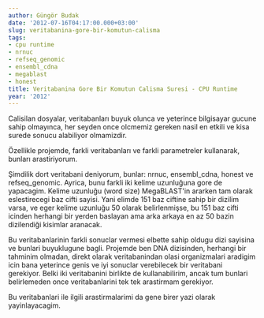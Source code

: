 ```yaml
---
author: Güngör Budak
date: '2012-07-16T04:17:00.000+03:00'
slug: veritabanina-gore-bir-komutun-calisma
tags:
- cpu runtime
- nrnuc
- refseq_genomic
- ensembl_cdna
- megablast
- honest
title: Veritabanina Gore Bir Komutun Calisma Suresi - CPU Runtime
year: '2012'
---
```


Calisilan dosyalar, veritabanları buyuk olunca ve yeterince bilgisayar gucune sahip olmayınca, her seyden once olcmemiz gereken nasil en etkili ve kisa surede sonucu alabiliyor olmamizdir.

Özellikle projemde, farkli veritabanları ve farkli parametreler kullanarak, bunları arastiriyorum.

Şimdilik dort veritabani deniyorum, bunlar: nrnuc, ensembl_cdna, honest ve refseq_genomic. Ayrica, bunu farkli iki kelime uzunluğuna gore de yapacagim. Kelime uzunluğu (word size) MegaBLAST'in ararken tam olarak eslestirecegi baz cifti sayisi. Yani elimde 151 baz ciftine sahip bir dizilim varsa, ve eger kelime uzunluğu 50 olarak belirlenmişse, bu 151 baz cifti icinden herhangi bir yerden baslayan ama arka arkaya en az 50 bazin dizilendiği kisimlar aranacak.

Bu veritabanlarinin farkli sonuclar vermesi elbette sahip oldugu dizi sayisina ve bunlari buyuklugune bagli. Projemde ben DNA dizisinden, herhangi bir tahminim olmadan, direkt olarak veritabanindan olasi organizmalari aradigim icin bana yeterince genis ve iyi sonuclar verebilecek bir veritabani gerekiyor. Belki iki veritabanini birlikte de kullanabilirim, ancak tum bunlari belirlemeden once veritabanlarini tek tek arastirmam gerekiyor.

Bu veritabanlari ile ilgili arastirmalarimi da gene birer yazi olarak yayinlayacagim.
